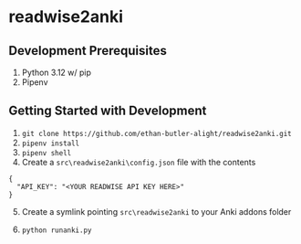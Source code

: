 # readwise2anki

## Development Prerequisites

1. Python 3.12 w/ pip
2. Pipenv

## Getting Started with Development

1. `git clone https://github.com/ethan-butler-alight/readwise2anki.git`
2. `pipenv install`
3. `pipenv shell`
4. Create a `src\readwise2anki\config.json` file with the contents

```
{
  "API_KEY": "<YOUR READWISE API KEY HERE>"
}
```

5. Create a symlink pointing `src\readwise2anki` to your Anki addons folder

6. `python runanki.py`
